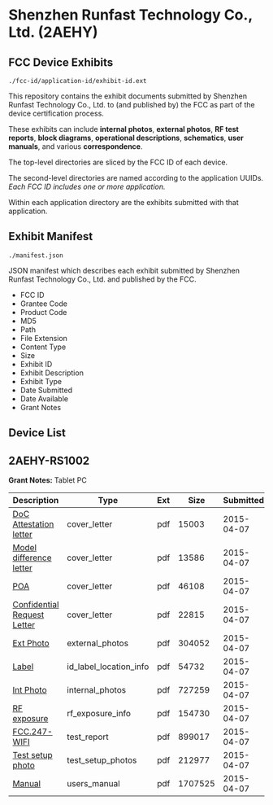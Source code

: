# Shenzhen Runfast Technology Co., Ltd. (2AEHY)
## FCC Device Exhibits

```
./fcc-id/application-id/exhibit-id.ext
```

This repository contains the exhibit documents submitted by Shenzhen Runfast Technology Co., Ltd. to (and published by) the FCC as part of the device certification process.

These exhibits can include **internal photos**, **external photos**, **RF test reports**, **block diagrams**, **operational descriptions**, **schematics**, **user manuals**, and various **correspondence**.

The top-level directories are sliced by the FCC ID of each device.

The second-level directories are named according to the application UUIDs. *Each FCC ID includes one or more application.*

Within each application directory are the exhibits submitted with that application. 

## Exhibit Manifest

```
./manifest.json
```

JSON manifest which describes each exhibit submitted by Shenzhen Runfast Technology Co., Ltd. and published by the FCC.

- FCC ID
- Grantee Code
- Product Code
- MD5
- Path
- File Extension
- Content Type
- Size
- Exhibit ID
- Exhibit Description
- Exhibit Type
- Date Submitted
- Date Available
- Grant Notes

## Device List
## 2AEHY-RS1002
**Grant Notes:** Tablet PC

| Description | Type | Ext | Size | Submitted | Available |
| ----------- | ---- | --- | ---- | --------- | --------- |
| [DoC Attestation letter](2AEHY-RS1002/2507ce79d08bf7ba54f6542f79506690/2577437.pdf) | cover_letter | pdf | 15003 | 2015-04-07 | 2015-04-08 |
| [Model difference letter](2AEHY-RS1002/2507ce79d08bf7ba54f6542f79506690/2577438.pdf) | cover_letter | pdf | 13586 | 2015-04-07 | 2015-04-08 |
| [POA](2AEHY-RS1002/2507ce79d08bf7ba54f6542f79506690/2577439.pdf) | cover_letter | pdf | 46108 | 2015-04-07 | 2015-04-08 |
| [Confidential Request Letter](2AEHY-RS1002/2507ce79d08bf7ba54f6542f79506690/2577440.pdf) | cover_letter | pdf | 22815 | 2015-04-07 | 2015-04-08 |
| [Ext Photo](2AEHY-RS1002/2507ce79d08bf7ba54f6542f79506690/2577444.pdf) | external_photos | pdf | 304052 | 2015-04-07 | 2015-04-08 |
| [Label](2AEHY-RS1002/2507ce79d08bf7ba54f6542f79506690/2577446.pdf) | id_label_location_info | pdf | 54732 | 2015-04-07 | 2015-04-08 |
| [Int Photo](2AEHY-RS1002/2507ce79d08bf7ba54f6542f79506690/2577445.pdf) | internal_photos | pdf | 727259 | 2015-04-07 | 2015-04-08 |
| [RF exposure](2AEHY-RS1002/2507ce79d08bf7ba54f6542f79506690/2577441.pdf) | rf_exposure_info | pdf | 154730 | 2015-04-07 | 2015-04-08 |
| [FCC.247-WIFI](2AEHY-RS1002/2507ce79d08bf7ba54f6542f79506690/2577442.pdf) | test_report | pdf | 899017 | 2015-04-07 | 2015-04-08 |
| [Test setup photo](2AEHY-RS1002/2507ce79d08bf7ba54f6542f79506690/2577443.pdf) | test_setup_photos | pdf | 212977 | 2015-04-07 | 2015-04-08 |
| [Manual](2AEHY-RS1002/2507ce79d08bf7ba54f6542f79506690/2577447.pdf) | users_manual | pdf | 1707525 | 2015-04-07 | 2015-04-08 |
